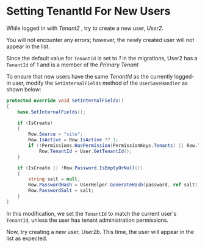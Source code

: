 # Setting TenantId For New Users

While logged in with _Tenant2_ , try to create a new user, *User2*.

You will not encounter any errors; however, the newly created user will not appear in the list.

Since the default value for `TenantId` is set to *1* in the migrations, User2 has a `TenantId` of 1 and is a member of the *Primary Tenant*

To ensure that new users have the same *TenantId* as the currently logged-in user, modify the `SetInternalFields` method of the `UserSaveHandler` as shown below:

```cs
protected override void SetInternalFields()
{
    base.SetInternalFields();

    if (IsCreate)
    {
        Row.Source = "site";
        Row.IsActive = Row.IsActive ?? 1;
        if (!Permissions.HasPermission(PermissionKeys.Tenants) || Row.TenantId == null)
            Row.TenantId = User.GetTenantId();
    }

    if (IsCreate || !Row.Password.IsEmptyOrNull())
    {
        string salt = null;
        Row.PasswordHash = UserHelper.GenerateHash(password, ref salt);
        Row.PasswordSalt = salt;
    }
}
```

In this modification, we set the `TenantId` to match the current user's `TenantId`, unless the user has tenant administration permissions.

Now, try creating a new user, *User2b*. This time, the user will appear in the list as expected.

